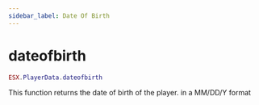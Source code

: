 ```yaml
---
sidebar_label: Date Of Birth
---
```

# dateofbirth

```lua
ESX.PlayerData.dateofbirth 
```

This function returns the date of birth of the player. in a MM/DD/Y format
